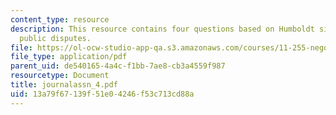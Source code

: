 ```yaml
---
content_type: resource
description: This resource contains four questions based on Humboldt simulation, and
  public disputes.
file: https://ol-ocw-studio-app-qa.s3.amazonaws.com/courses/11-255-negotiation-and-dispute-resolution-in-the-public-sector-spring-2005/13a79f67139f51e04246f53c713cd88a_journalassn_4.pdf
file_type: application/pdf
parent_uid: de540165-4a4c-f1bb-7ae8-cb3a4559f987
resourcetype: Document
title: journalassn_4.pdf
uid: 13a79f67-139f-51e0-4246-f53c713cd88a
---
```

